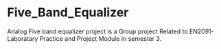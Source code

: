 # Five_Band_Equalizer
Analog Five band equalizer project is a Group project Related to EN2091-Laboratary Practice and Project Module in semester 3.
